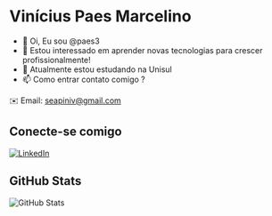 # Vinícius Paes Marcelino
- 👋 Oi, Eu sou @paes3
- 👀 Estou interessado em aprender novas tecnologias para crescer profissionalmente!
- 🌱 Atualmente estou estudando na Unisul
-  📫 Como entrar contato comigo ?

✉️ Email: seapiniv@gmail.com

## Conecte-se comigo
[![LinkedIn](https://img.shields.io/badge/LinkedIn-000?style=for-the-badge&logo=linkedin&logoColor=0E76A8)](https://www.linkedin.com/in/viniciuspaesmarcelino/)

## GitHub Stats
![GitHub Stats](https://github-readme-stats.vercel.app/api?username=anaelisazanon&theme=transparent&bg_color=000&border_color=30A3DC&show_icons=true&icon_color=30A3DC&title_color=E94D5F&text_color=FFF&hide_title=true&hide=stars)
